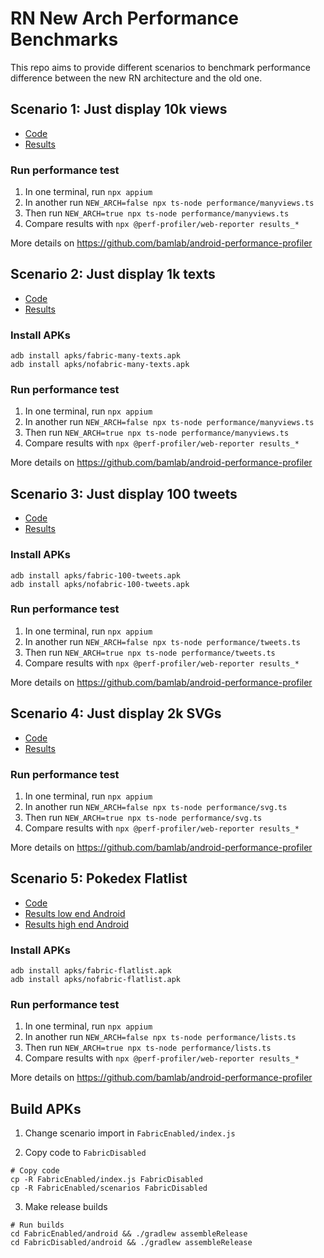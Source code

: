 # RN New Arch Performance Benchmarks

This repo aims to provide different scenarios to benchmark performance difference between the new RN architecture and the old one.

## Scenario 1: Just display 10k views

- [Code](./FabricEnabled/scenarios/thousand-views/App.tsx)
- [Results](https://rn-new-arch-perf.netlify.app/a10s/manyviews/report)

### Run performance test

1. In one terminal, run `npx appium`
2. In another run `NEW_ARCH=false npx ts-node performance/manyviews.ts`
3. Then run `NEW_ARCH=true npx ts-node performance/manyviews.ts`
4. Compare results with `npx @perf-profiler/web-reporter results_*`

More details on https://github.com/bamlab/android-performance-profiler

## Scenario 2: Just display 1k texts

- [Code](./FabricEnabled/scenarios/thousand-texts/App.tsx)
- [Results](https://rn-new-arch-perf.netlify.app/a10s/manytexts/report)

### Install APKs

```
adb install apks/fabric-many-texts.apk
adb install apks/nofabric-many-texts.apk
```

### Run performance test

1. In one terminal, run `npx appium`
2. In another run `NEW_ARCH=false npx ts-node performance/manyviews.ts`
3. Then run `NEW_ARCH=true npx ts-node performance/manyviews.ts`
4. Compare results with `npx @perf-profiler/web-reporter results_*`

More details on https://github.com/bamlab/android-performance-profiler

## Scenario 3: Just display 100 tweets

- [Code](./FabricEnabled/scenarios/tweets/App.tsx)
- [Results](https://rn-new-arch-perf.netlify.app/a10s/100-tweets/report)

### Install APKs

```
adb install apks/fabric-100-tweets.apk
adb install apks/nofabric-100-tweets.apk
```

### Run performance test

1. In one terminal, run `npx appium`
2. In another run `NEW_ARCH=false npx ts-node performance/tweets.ts`
3. Then run `NEW_ARCH=true npx ts-node performance/tweets.ts`
4. Compare results with `npx @perf-profiler/web-reporter results_*`

More details on https://github.com/bamlab/android-performance-profiler

## Scenario 4: Just display 2k SVGs

- [Code](./FabricEnabled/scenarios/svg/App.tsx)
- [Results](https://rn-new-arch-perf.netlify.app/a10s/2k-svgs/report)

### Run performance test

1. In one terminal, run `npx appium`
2. In another run `NEW_ARCH=false npx ts-node performance/svg.ts`
3. Then run `NEW_ARCH=true npx ts-node performance/svg.ts`
4. Compare results with `npx @perf-profiler/web-reporter results_*`

More details on https://github.com/bamlab/android-performance-profiler

## Scenario 5: Pokedex Flatlist

- [Code](./FabricEnabled/scenarios/pokedex/App.tsx)
- [Results low end Android](https://rn-new-arch-perf.netlify.app/j3/flatlist/report)
- [Results high end Android](https://rn-new-arch-perf.netlify.app/s10/flatlist/report)

### Install APKs

```
adb install apks/fabric-flatlist.apk
adb install apks/nofabric-flatlist.apk
```

### Run performance test

1. In one terminal, run `npx appium`
2. In another run `NEW_ARCH=false npx ts-node performance/lists.ts`
3. Then run `NEW_ARCH=true npx ts-node performance/lists.ts`
4. Compare results with `npx @perf-profiler/web-reporter results_*`

More details on https://github.com/bamlab/android-performance-profiler

## Build APKs

1. Change scenario import in `FabricEnabled/index.js`

2. Copy code to `FabricDisabled`

```shell
# Copy code
cp -R FabricEnabled/index.js FabricDisabled
cp -R FabricEnabled/scenarios FabricDisabled
```

3. Make release builds

```shell
# Run builds
cd FabricEnabled/android && ./gradlew assembleRelease
cd FabricDisabled/android && ./gradlew assembleRelease
```
